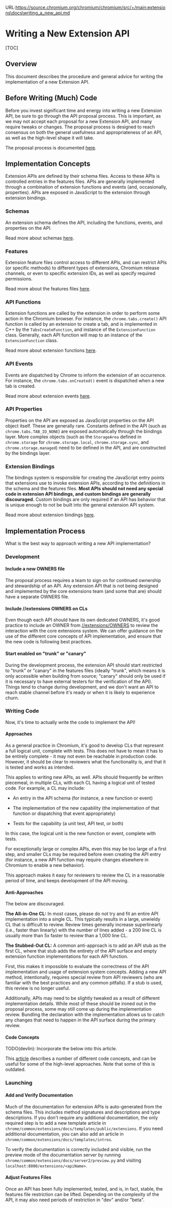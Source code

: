 URL:https://source.chromium.org/chromium/chromium/src/+/main:extensions\docs\writing_a_new_api.md
# Writing a New Extension API

[TOC]

## Overview
This document describes the procedure and general advice for writing the
implementation of a new Extension API.

## Before Writing (Much) Code
Before you invest significant time and energy into writing a new Extension API,
be sure to go through the API proposal process.  This is important, as we may
not accept each proposal for a new Extension API, and many require tweaks or
changes.  The proposal process is designed to reach consensus on both the
general usefulness and appropriateness of an API, as well as the high-level
shape it will take.

The proposal process is documented [here](/extensions/docs/new_api_proposal.md).

## Implementation Concepts
Extension APIs are defined by their schema files.  Access to these APIs is
controlled entries in the features files.  APIs are generally implemented
through a combination of extension functions and events (and, occasionally,
properties).  APIs are exposed in JavaScript to the extension through extension
bindings.

### Schemas
An extension schema defines the API, including the functions, events, and
properties on the API.

Read more about schemas [here](/chrome/common/extensions/api/schemas.md).

### Features
Extension feature files control access to different APIs, and can restrict APIs
(or specific methods) to different types of extensions, Chromium release
channels, or even to specific extension IDs, as well as specify required
permissions.

Read more about the features files
[here](/chrome/common/extensions/api/_features.md).

### API Functions
Extension functions are called by the extension in order to perform some action
in the Chromium browser.  For instance, the `chrome.tabs.create()` API function
is called by an extension to create a tab, and is implemented in C++ by the
`TabsCreateFunction`, and instance of the `ExtensionFunction` class.  Generally,
each API function will map to an instance of the `ExtensionFunction` class.

Read more about extension functions [here](/extensions/docs/api_functions.md).

### API Events
Events are dispatched by Chrome to inform the extension of an occurrence.  For
instance, the `chrome.tabs.onCreated()` event is dispatched when a new tab is
created.

Read more about extension events [here](/extensions/docs/events.md).

### API Properties
Properties on the API are exposed as JavaScript properties on the API object
itself.  These are generally rare.  Constants defined in the API (such as
`chrome.tabs.TAB_ID_NONE`) are exposed automatically through the bindings layer.
More complex objects (such as the `StorageArea` defined in `chrome.storage` for
`chrome.storage.local`, `chrome.storage.sync`, and `chrome.storage.managed`)
need to be defined in the API, and are constructed by the bindings layer.

### Extension Bindings
The bindings system is responsible for creating the JavaScript entry points
that extensions use to invoke extension APIs, according to the definitions in
the schema and the features files.  **Most APIs should not need any special code
in extension API bindings, and custom bindings are generally discouraged.**
Custom bindings are only required if an API has behavior that is unique enough
to not be built into the general extension API system.

Read more about extension bindings [here](/extensions/renderer/bindings.md).

## Implementation Process
What is the best way to approach writing a new API implementation?

### Development
#### Include a new OWNERS file
The proposal process requires a team to sign on for continued ownership and
stewardship of an API.  Any extension API that is not being designed and
implemented by the core extensions team (and some that are) should have a
separate OWNERS file.

#### Include //extensions OWNERS on CLs
Even though each API should have its own dedicated OWNERS, it's good practice
to include an OWNER from [//extensions/OWNERS](/extensions/OWNERS) to review the
interaction with the core extensions system.  We can offer guidance on the use
of the different core concepts of API implementation, and ensure that the new
code is following best practices.

#### Start enabled on "trunk" or "canary"
During the development process, the extension API should start restricted to
"trunk" or "canary" in the features files (ideally "trunk", which means it is
only accessible when building from source; "canary" should only be used if it
is necessary to have external testers for the verification of the API).  Things
tend to change during development, and we don't want an API to reach stable
channel before it's ready or when it is likely to experience churn.

### Writing Code
Now, it's time to actually write the code to implement the API!

#### Approaches
As a general practice in Chromium, it's good to develop CLs that represent a
full logical unit, complete with tests.  This does not have to mean it has to
be entirely complete - it may not even be reachable in production code.
However, it should be clear to reviewers what the functionality is, and that it
is tested and works as intended.

This applies to writing new APIs, as well. APIs should frequently be written
piecemeal, in multiple CLs, with each CL having a logical unit of tested code.
For example, a CL may include:
* An entry in the API schema (for instance, a new function or event)

* The implementation of the new capability (the implementation of that function
  or dispatching that event appropriately)

* Tests for the capability (a unit test, API test, or both)

In this case, the logical unit is the new function or event, complete with tests.

For exceptionally large or complex APIs, even this may be too large of a first
step, and smaller CLs may be required before even creating the API entry (for
instance, a new API function may require changes elsewhere in Chromium to
enable a new behavior).

This approach makes it easy for reviewers to review the CL in a reasonable
period of time, and keeps development of the API moving.

#### Anti-Approaches
The below are discouraged.

**The All-in-One CL:**
In most cases, please do not try and fit an entire API implementation into a
single CL.  This typically results in a large, unwieldy CL that is difficult to
review.  Review times generally increase superlinearly (i.e., faster than
linearly) with the number of lines added - a 200 line CL is usually more than
5x faster to review than a 1,000 line CL.

**The Stubbed-Out CL:**
A common anti-approach is to add an API stub as the first CL, where that stub
adds the entirety of the API surface and empty extension function
implementations for each API function.

First, this makes it impossible to evaluate the correctness of the API
implementation and usage of extension system concepts.  Adding a new API
method, intentionally, requires special review from API reviewers (who are
familiar with the best practices and any common pitfalls).  If a stub is used,
this review is no longer useful.

Additionally, APIs may need to be slightly tweaked as a result of different
implementation details.  While most of these should be ironed out in the
proposal process, some may still come up during the implementation review.
Bundling the declaration with the implementation allows us to catch any changes
that need to happen in the API surface during the primary review.

#### Code Concepts
TODO(devlin): Incorporate the below into this article.

This [article](https://www.chromium.org/developers/design-documents/extensions/proposed-changes/creating-new-apis)
describes a number of different code concepts, and can be useful for some of
the high-level approaches.  Note that some of this is outdated.

### Launching

#### Add and Verify Documentation
Much of the documentation for extension APIs is auto-generated from the schema
files.  This includes method signatures and descriptions and type descriptions.
If you don't require any additional documentation, the only required step is to
add a new template article in
`chrome/common/extensions/docs/templates/public/extensions`.  If you need
additional documentation, you can also add an article in
`chrome/common/extensions/docs/templates/intros`.

To verify the documentation is correctly included and visible, run the preview
mode of the documentation server by running
`chrome/common/extensions/docs/server2/preview.py` and visiting
`localhost:8000/extensions/<apiName>`.

#### Adjust Features Files
Once an API has been fully implemented, tested, and is, in fact, stable, the
features file restriction can be lifted.  Depending on the complexity of the
API, it may also need periods of restriction in "dev" and/or "beta".
